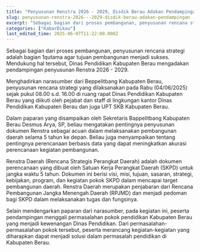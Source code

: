 ```yaml
---
title: "Penyusunan Renstra 2026 - 2029, Disdik Berau Adakan Pendampingan"
slug: penyusunan-renstra-2026---2029-disdik-berau-adakan-pendampingan
excerpt: "Sebagai bagian dari proses pembangunan, penyusunan rencana strategi adalah bagian 1qutama agar tujuan pembangunan menjadi sukses. Mendukung hal tersebut,  Dinas..."
categories: ["KabarDikau"]
last_edited_time: 2025-06-07T11:22:00.000Z
---
```

Sebagai bagian dari proses pembangunan, penyusunan rencana strategi adalah bagian 1qutama agar tujuan pembangunan menjadi sukses. Mendukung hal tersebut,  Dinas Pendidikan Kabupaten Berau mengadakan pendampingan penyusunan Renstra 2026 - 2029.

Menghadirkan narasumber dari Beppelitbang Kabupaten Berau, penyusunan rencana strategi yang dilaksanakan pada Rabu (04/06/2025) sejak pukul 08.00 s.d. 16.00 di ruang rapat Dinas Pendidikan Kabupaten Berau yang diikuti oleh pejabat dan staff di lingkungan kantor Dinas Pendidikan Kabupaten Berau dan juga UPT SKB Kabupaten Berau.

Dalam paparan yang disampaikan oleh Sekretaris Bappelitbang Kabupaten Berau Desmus Arya, SP, beliau mengatakan pentingnya penyusunan dokumen Renstra sebagai acuan dalam melaksanakan pembangunan daerah selama 5 tahun ke depan. Beliau juga menyampaikan tentang pentingnya perencanaan berbasis data yang dapat meningkatkan akurasi perencanaan kegiatan pembangunan.

Renstra Daerah (Rencana Strategis Perangkat Daerah) adalah dokumen perencanaan yang dibuat oleh Satuan Kerja Perangkat Daerah (SKPD) untuk jangka waktu 5 tahun. Dokumen ini berisi visi, misi, tujuan, sasaran, strategi, kebijakan, program, dan kegiatan pokok SKPD dalam mencapai target pembangunan daerah. Renstra Daerah merupakan penjabaran dari Rencana Pembangunan Jangka Menengah Daerah (RPJMD) dan menjadi pedoman bagi SKPD dalam melaksanakan tugas dan fungsinya.

Selain mendengarkan paparan dari narasumber, pada kegiatan ini, peserta pendampingan menggali permasalahan pokok pendidikan Kabupaten Berau yang menjadi kewenangan Dinas Pendidikan. Dari permasalahan-permasalahan pokok tersebut, peserta merancang kegiatan-kegiatan yang diharapkan dapat menjadi solusi dalam permasalah pendidikan di Kabupaten Berau.